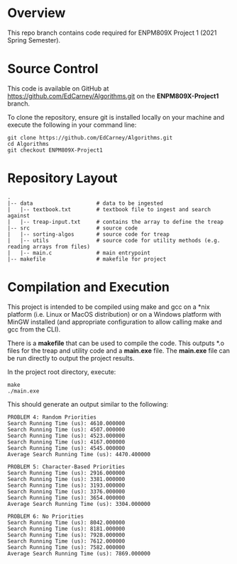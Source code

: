 # Overview
This repo branch contains code required for ENPM809X Project 1 (2021 Spring Semester).

# Source Control
This code is available on GitHub at https://github.com/EdCarney/Algorithms.git on the **ENPM809X-Project1** branch.

To clone the repository, ensure git is installed locally on your machine and execute the following in your command line:
```
git clone https://github.com/EdCarney/Algorithms.git
cd Algorithms
git checkout ENPM809X-Project1
```

# Repository Layout
```
.
|-- data                    # data to be ingested
|   |-- textbook.txt        # textbook file to ingest and search against
|   |-- treap-input.txt     # contains the array to define the treap
|-- src                     # source code
|   |-- sorting-algos       # source code for treap
|   |-- utils               # source code for utility methods (e.g. reading arrays from files)
|   |-- main.c              # main entrypoint
|-- makefile                # makefile for project
```

# Compilation and Execution
This project is intended to be compiled using make and gcc on a *nix platform (i.e. Linux or MacOS distribution) or on a
Windows platform with MinGW installed (and appropriate configuration to allow calling make and gcc from the CLI).

There is a **makefile** that can be used to compile the code. This outputs *.o files for the treap and utility code and
a **main.exe** file. The **main.exe** file can be run directly to output the project results.

In the project root directory, execute:
```
make
./main.exe
```

This should generate an output similar to the following:
```
PROBLEM 4: Random Priorities
Search Running Time (us): 4610.000000
Search Running Time (us): 4507.000000
Search Running Time (us): 4523.000000
Search Running Time (us): 4167.000000
Search Running Time (us): 4545.000000
Average Search Running Time (us): 4470.400000

PROBLEM 5: Character-Based Priorities
Search Running Time (us): 2916.000000
Search Running Time (us): 3381.000000
Search Running Time (us): 3193.000000
Search Running Time (us): 3376.000000
Search Running Time (us): 3654.000000
Average Search Running Time (us): 3304.000000

PROBLEM 6: No Priorities
Search Running Time (us): 8042.000000
Search Running Time (us): 8181.000000
Search Running Time (us): 7928.000000
Search Running Time (us): 7612.000000
Search Running Time (us): 7582.000000
Average Search Running Time (us): 7869.000000
```
